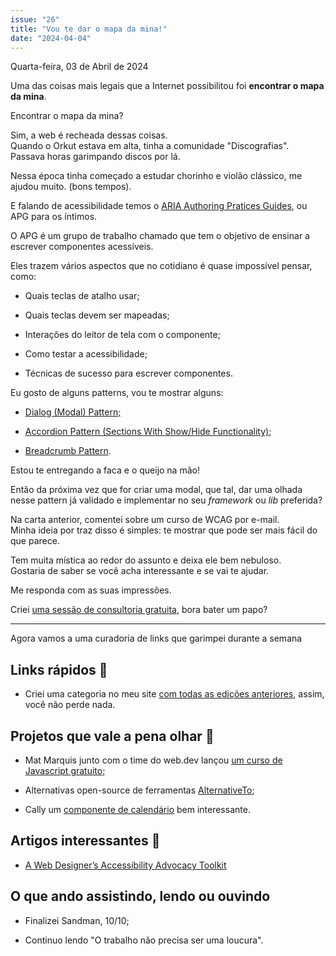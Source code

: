 ```yaml
---
issue: "26"
title: "Vou te dar o mapa da mina!"
date: "2024-04-04"
---
```


Quarta-feira, 03 de Abril de 2024

Uma das coisas mais legais que a Internet possibilitou foi **encontrar o mapa da mina**.

Encontrar o mapa da mina?

Sim, a web é recheada dessas coisas.  
Quando o Orkut estava em alta, tinha a comunidade "Discografias".  
Passava horas garimpando discos por lá.

Nessa época tinha começado a estudar chorinho e violão clássico, me ajudou muito. (bons tempos).

E falando de acessibilidade temos o [ARIA Authoring Pratices Guides](https://www.w3.org/WAI/ARIA/apg/), ou APG para os íntimos.

O APG é um grupo de trabalho chamado que tem o objetivo de ensinar a escrever componentes acessíveis.

Eles trazem vários aspectos que no cotidiano é quase impossível pensar, como:

- Quais teclas de atalho usar;

- Quais teclas devem ser mapeadas;

- Interações do leitor de tela com o componente;

- Como testar a acessibilidade;

- Técnicas de sucesso para escrever componentes.

Eu gosto de alguns patterns, vou te mostrar alguns:

- [Dialog (Modal) Pattern;](https://www.w3.org/WAI/ARIA/apg/patterns/dialog-modal/)

- [Accordion Pattern (Sections With Show/Hide Functionality)](https://www.w3.org/WAI/ARIA/apg/patterns/accordion/);

- [Breadcrumb Pattern](https://www.w3.org/WAI/ARIA/apg/patterns/breadcrumb/\)).

Estou te entregando a faca e o queijo na mão!

Então da próxima vez que for criar uma modal, que tal, dar uma olhada nesse pattern já validado e implementar no seu _framework_ ou _lib_ preferida?

Na carta anterior, comentei sobre um curso de WCAG por e-mail.  
Minha ideia por traz disso é simples: te mostrar que pode ser mais fácil do que parece.

Tem muita mística ao redor do assunto e deixa ele bem nebuloso.  
Gostaria de saber se você acha interessante e se vai te ajudar.

Me responda com as suas impressões.

Criei [uma sessão de consultoria gratuita](https://cal.com/brunopulis/descoberta?nxtPuser=brunopulis), bora bater um papo?

* * *

Agora vamos a uma curadoria de links que garimpei durante a semana

## Links rápidos 🔗

- Criei uma categoria no meu site [com todas as edições anteriores](https://brunopulis.com/letters), assim, você não perde nada.

## Projetos que vale a pena olhar 🧪

- Mat Marquis junto com o time do web.dev lançou [um curso de Javascript gratuito;](https://web.dev/learn/javascript)

- Alternativas open-source de ferramentas [AlternativeTo](https://alternativeto.net/);

- Cally um [componente de calendário](https://wicky.nillia.ms/cally/) bem interessante.

## Artigos interessantes 📖

- [A Web Designer’s Accessibility Advocacy Toolkit](https://www.smashingmagazine.com/2024/02/web-designer-accessibility-advocacy-toolkit/)

## O que ando assistindo, lendo ou ouvindo

- Finalizei Sandman, 10/10;

- Continuo lendo "O trabalho não precisa ser uma loucura".
